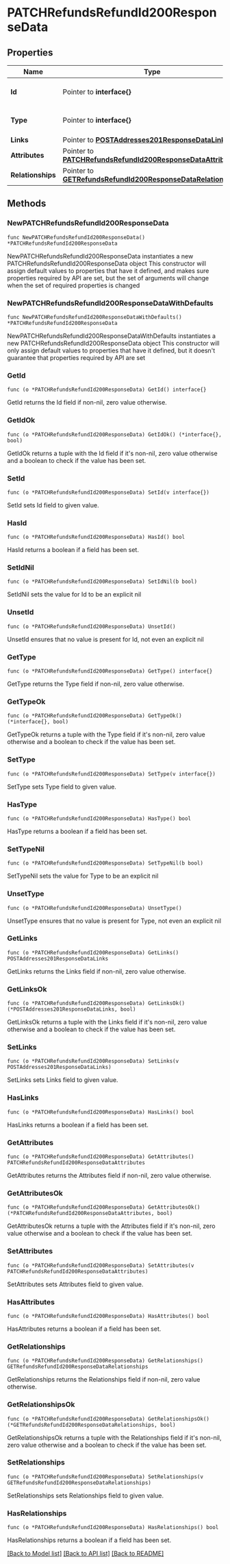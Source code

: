 # PATCHRefundsRefundId200ResponseData

## Properties

Name | Type | Description | Notes
------------ | ------------- | ------------- | -------------
**Id** | Pointer to **interface{}** | The resource&#39;s id | [optional] 
**Type** | Pointer to **interface{}** | The resource&#39;s type | [optional] 
**Links** | Pointer to [**POSTAddresses201ResponseDataLinks**](POSTAddresses201ResponseDataLinks.md) |  | [optional] 
**Attributes** | Pointer to [**PATCHRefundsRefundId200ResponseDataAttributes**](PATCHRefundsRefundId200ResponseDataAttributes.md) |  | [optional] 
**Relationships** | Pointer to [**GETRefundsRefundId200ResponseDataRelationships**](GETRefundsRefundId200ResponseDataRelationships.md) |  | [optional] 

## Methods

### NewPATCHRefundsRefundId200ResponseData

`func NewPATCHRefundsRefundId200ResponseData() *PATCHRefundsRefundId200ResponseData`

NewPATCHRefundsRefundId200ResponseData instantiates a new PATCHRefundsRefundId200ResponseData object
This constructor will assign default values to properties that have it defined,
and makes sure properties required by API are set, but the set of arguments
will change when the set of required properties is changed

### NewPATCHRefundsRefundId200ResponseDataWithDefaults

`func NewPATCHRefundsRefundId200ResponseDataWithDefaults() *PATCHRefundsRefundId200ResponseData`

NewPATCHRefundsRefundId200ResponseDataWithDefaults instantiates a new PATCHRefundsRefundId200ResponseData object
This constructor will only assign default values to properties that have it defined,
but it doesn't guarantee that properties required by API are set

### GetId

`func (o *PATCHRefundsRefundId200ResponseData) GetId() interface{}`

GetId returns the Id field if non-nil, zero value otherwise.

### GetIdOk

`func (o *PATCHRefundsRefundId200ResponseData) GetIdOk() (*interface{}, bool)`

GetIdOk returns a tuple with the Id field if it's non-nil, zero value otherwise
and a boolean to check if the value has been set.

### SetId

`func (o *PATCHRefundsRefundId200ResponseData) SetId(v interface{})`

SetId sets Id field to given value.

### HasId

`func (o *PATCHRefundsRefundId200ResponseData) HasId() bool`

HasId returns a boolean if a field has been set.

### SetIdNil

`func (o *PATCHRefundsRefundId200ResponseData) SetIdNil(b bool)`

 SetIdNil sets the value for Id to be an explicit nil

### UnsetId
`func (o *PATCHRefundsRefundId200ResponseData) UnsetId()`

UnsetId ensures that no value is present for Id, not even an explicit nil
### GetType

`func (o *PATCHRefundsRefundId200ResponseData) GetType() interface{}`

GetType returns the Type field if non-nil, zero value otherwise.

### GetTypeOk

`func (o *PATCHRefundsRefundId200ResponseData) GetTypeOk() (*interface{}, bool)`

GetTypeOk returns a tuple with the Type field if it's non-nil, zero value otherwise
and a boolean to check if the value has been set.

### SetType

`func (o *PATCHRefundsRefundId200ResponseData) SetType(v interface{})`

SetType sets Type field to given value.

### HasType

`func (o *PATCHRefundsRefundId200ResponseData) HasType() bool`

HasType returns a boolean if a field has been set.

### SetTypeNil

`func (o *PATCHRefundsRefundId200ResponseData) SetTypeNil(b bool)`

 SetTypeNil sets the value for Type to be an explicit nil

### UnsetType
`func (o *PATCHRefundsRefundId200ResponseData) UnsetType()`

UnsetType ensures that no value is present for Type, not even an explicit nil
### GetLinks

`func (o *PATCHRefundsRefundId200ResponseData) GetLinks() POSTAddresses201ResponseDataLinks`

GetLinks returns the Links field if non-nil, zero value otherwise.

### GetLinksOk

`func (o *PATCHRefundsRefundId200ResponseData) GetLinksOk() (*POSTAddresses201ResponseDataLinks, bool)`

GetLinksOk returns a tuple with the Links field if it's non-nil, zero value otherwise
and a boolean to check if the value has been set.

### SetLinks

`func (o *PATCHRefundsRefundId200ResponseData) SetLinks(v POSTAddresses201ResponseDataLinks)`

SetLinks sets Links field to given value.

### HasLinks

`func (o *PATCHRefundsRefundId200ResponseData) HasLinks() bool`

HasLinks returns a boolean if a field has been set.

### GetAttributes

`func (o *PATCHRefundsRefundId200ResponseData) GetAttributes() PATCHRefundsRefundId200ResponseDataAttributes`

GetAttributes returns the Attributes field if non-nil, zero value otherwise.

### GetAttributesOk

`func (o *PATCHRefundsRefundId200ResponseData) GetAttributesOk() (*PATCHRefundsRefundId200ResponseDataAttributes, bool)`

GetAttributesOk returns a tuple with the Attributes field if it's non-nil, zero value otherwise
and a boolean to check if the value has been set.

### SetAttributes

`func (o *PATCHRefundsRefundId200ResponseData) SetAttributes(v PATCHRefundsRefundId200ResponseDataAttributes)`

SetAttributes sets Attributes field to given value.

### HasAttributes

`func (o *PATCHRefundsRefundId200ResponseData) HasAttributes() bool`

HasAttributes returns a boolean if a field has been set.

### GetRelationships

`func (o *PATCHRefundsRefundId200ResponseData) GetRelationships() GETRefundsRefundId200ResponseDataRelationships`

GetRelationships returns the Relationships field if non-nil, zero value otherwise.

### GetRelationshipsOk

`func (o *PATCHRefundsRefundId200ResponseData) GetRelationshipsOk() (*GETRefundsRefundId200ResponseDataRelationships, bool)`

GetRelationshipsOk returns a tuple with the Relationships field if it's non-nil, zero value otherwise
and a boolean to check if the value has been set.

### SetRelationships

`func (o *PATCHRefundsRefundId200ResponseData) SetRelationships(v GETRefundsRefundId200ResponseDataRelationships)`

SetRelationships sets Relationships field to given value.

### HasRelationships

`func (o *PATCHRefundsRefundId200ResponseData) HasRelationships() bool`

HasRelationships returns a boolean if a field has been set.


[[Back to Model list]](../README.md#documentation-for-models) [[Back to API list]](../README.md#documentation-for-api-endpoints) [[Back to README]](../README.md)


